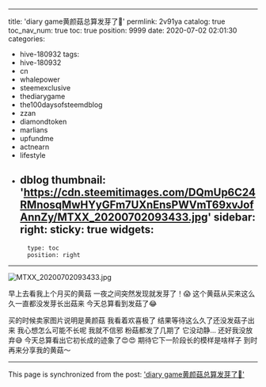 
---
title: 'diary game黄颜菇总算发芽了👻'
permlink: 2v91ya
catalog: true
toc_nav_num: true
toc: true
position: 9999
date: 2020-07-02 02:01:30
categories:
- hive-180932
tags:
- hive-180932
- cn
- whalepower
- steemexclusive
- thediarygame
- the100daysofsteemdblog
- zzan
- diamondtoken
- marlians
- upfundme
- actnearn
- lifestyle
- dblog
thumbnail: 'https://cdn.steemitimages.com/DQmUp6C24RMnosqMwHYyGFm7UXnEnsPWVmT69xvJofAnnZy/MTXX_20200702093433.jpg'
sidebar:
    right:
        sticky: true
widgets:
    -
        type: toc
        position: right
---


![MTXX_20200702093433.jpg](https://cdn.steemitimages.com/DQmUp6C24RMnosqMwHYyGFm7UXnEnsPWVmT69xvJofAnnZy/MTXX_20200702093433.jpg)

早上去看我上个月买的黄菇
一夜之间突然发现就发芽了！😱
这个黄菇从买来这么久一直都没发芽长出菇来
今天总算看到发菇了😂

买的时候卖家图片说明是黄颜菇
我看着欢喜极了
结果等待这么久了还没发菇子出来
我心想怎么可能不长呢
我就不信邪
粉菇都发了几期了
它没动静...
还好我没放弃😅
今天总算看出它初长成的迹象了😍😍
期待它下一阶段长的模样是啥样子
到时再来分享我的黄菇～

- - -

This page is synchronized from the post: ['diary game黄颜菇总算发芽了👻'](https://steemit.com/@annepink/2v91ya)
